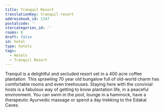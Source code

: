 ```yaml
---
title: Tranquil Resort
translationKey: tranquil-resort
addressbook_id: 1347
postalcode: ''
starcategories_id: ''
rooms: 8
draft: false
id: hotel
type: hotels
tags:
  - Hotels
  - Tranquil Resort
---
```

Tranquil is a delightful and secluded resort set in a 400 acre coffee plantation.     This sprawling 70 year old bungalow full of old-world charm has  comfortable rooms and even treehouses. Staying here with the convivial hosts is a fabulous way of getting to know plantation life, in a peaceful environment.    You can swim in the pool, lounge in a hammock, have a therapeutic Ayurvedic massage or spend a day trekking to the Edakal Caves.
